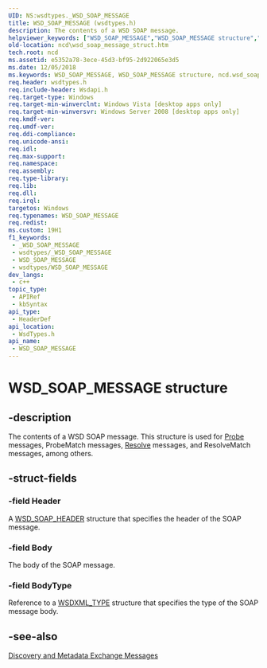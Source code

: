 ```yaml
---
UID: NS:wsdtypes._WSD_SOAP_MESSAGE
title: WSD_SOAP_MESSAGE (wsdtypes.h)
description: The contents of a WSD SOAP message.
helpviewer_keywords: ["WSD_SOAP_MESSAGE","WSD_SOAP_MESSAGE structure","ncd.wsd_soap_message_struct","wsdtypes/WSD_SOAP_MESSAGE"]
old-location: ncd\wsd_soap_message_struct.htm
tech.root: ncd
ms.assetid: e5352a78-3ece-45d3-bf95-2d922065e3d5
ms.date: 12/05/2018
ms.keywords: WSD_SOAP_MESSAGE, WSD_SOAP_MESSAGE structure, ncd.wsd_soap_message_struct, wsdtypes/WSD_SOAP_MESSAGE
req.header: wsdtypes.h
req.include-header: Wsdapi.h
req.target-type: Windows
req.target-min-winverclnt: Windows Vista [desktop apps only]
req.target-min-winversvr: Windows Server 2008 [desktop apps only]
req.kmdf-ver: 
req.umdf-ver: 
req.ddi-compliance: 
req.unicode-ansi: 
req.idl: 
req.max-support: 
req.namespace: 
req.assembly: 
req.type-library: 
req.lib: 
req.dll: 
req.irql: 
targetos: Windows
req.typenames: WSD_SOAP_MESSAGE
req.redist: 
ms.custom: 19H1
f1_keywords:
 - _WSD_SOAP_MESSAGE
 - wsdtypes/_WSD_SOAP_MESSAGE
 - WSD_SOAP_MESSAGE
 - wsdtypes/WSD_SOAP_MESSAGE
dev_langs:
 - c++
topic_type:
 - APIRef
 - kbSyntax
api_type:
 - HeaderDef
api_location:
 - WsdTypes.h
api_name:
 - WSD_SOAP_MESSAGE
---
```


# WSD_SOAP_MESSAGE structure


## -description

The contents of a WSD SOAP message. This structure is used for <a href="https://docs.microsoft.com/windows/desktop/WsdApi/probe-message">Probe</a> messages, ProbeMatch messages, <a href="https://docs.microsoft.com/windows/desktop/WsdApi/resolve-message">Resolve</a>  messages, and ResolveMatch messages, among others.

## -struct-fields

### -field Header

A <a href="https://docs.microsoft.com/windows/desktop/api/wsdtypes/ns-wsdtypes-wsd_soap_header">WSD_SOAP_HEADER</a> structure that specifies the header of the SOAP message.

### -field Body

The body of the SOAP message.

### -field BodyType

Reference to a <a href="https://docs.microsoft.com/windows/desktop/api/wsdxmldom/ns-wsdxmldom-wsdxml_type">WSDXML_TYPE</a> structure that specifies the type of the SOAP message body.

## -see-also

<a href="https://docs.microsoft.com/windows/desktop/WsdApi/discovery-and-metadata-exchange-message-patterns">Discovery and Metadata Exchange Messages</a>

